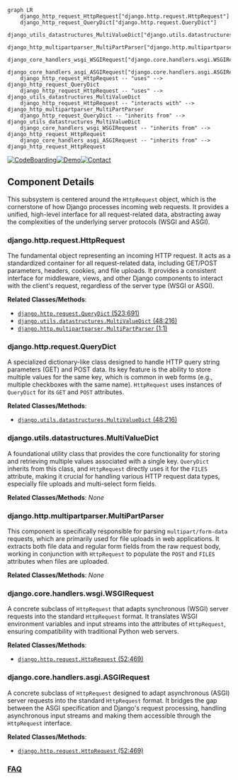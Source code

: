 ```mermaid
graph LR
    django_http_request_HttpRequest["django.http.request.HttpRequest"]
    django_http_request_QueryDict["django.http.request.QueryDict"]
    django_utils_datastructures_MultiValueDict["django.utils.datastructures.MultiValueDict"]
    django_http_multipartparser_MultiPartParser["django.http.multipartparser.MultiPartParser"]
    django_core_handlers_wsgi_WSGIRequest["django.core.handlers.wsgi.WSGIRequest"]
    django_core_handlers_asgi_ASGIRequest["django.core.handlers.asgi.ASGIRequest"]
    django_http_request_HttpRequest -- "uses" --> django_http_request_QueryDict
    django_http_request_HttpRequest -- "uses" --> django_utils_datastructures_MultiValueDict
    django_http_request_HttpRequest -- "interacts with" --> django_http_multipartparser_MultiPartParser
    django_http_request_QueryDict -- "inherits from" --> django_utils_datastructures_MultiValueDict
    django_core_handlers_wsgi_WSGIRequest -- "inherits from" --> django_http_request_HttpRequest
    django_core_handlers_asgi_ASGIRequest -- "inherits from" --> django_http_request_HttpRequest
```
[![CodeBoarding](https://img.shields.io/badge/Generated%20by-CodeBoarding-9cf?style=flat-square)](https://github.com/CodeBoarding/GeneratedOnBoardings)[![Demo](https://img.shields.io/badge/Try%20our-Demo-blue?style=flat-square)](https://www.codeboarding.org/demo)[![Contact](https://img.shields.io/badge/Contact%20us%20-%20contact@codeboarding.org-lightgrey?style=flat-square)](mailto:contact@codeboarding.org)

## Component Details

This subsystem is centered around the `HttpRequest` object, which is the cornerstone of how Django processes incoming web requests. It provides a unified, high-level interface for all request-related data, abstracting away the complexities of the underlying server protocols (WSGI and ASGI).

### django.http.request.HttpRequest
The fundamental object representing an incoming HTTP request. It acts as a standardized container for all request-related data, including GET/POST parameters, headers, cookies, and file uploads. It provides a consistent interface for middleware, views, and other Django components to interact with the client's request, regardless of the server type (WSGI or ASGI).


**Related Classes/Methods**:

- <a href="https://github.com/django/django/blob/master/django/http/request.py#L523-L691" target="_blank" rel="noopener noreferrer">`django.http.request.QueryDict` (523:691)</a>
- <a href="https://github.com/django/django/blob/master/django/utils/datastructures.py#L48-L216" target="_blank" rel="noopener noreferrer">`django.utils.datastructures.MultiValueDict` (48:216)</a>
- <a href="https://github.com/django/django/blob/master/django/http/multipartparser.py#L1-L1" target="_blank" rel="noopener noreferrer">`django.http.multipartparser.MultiPartParser` (1:1)</a>


### django.http.request.QueryDict
A specialized dictionary-like class designed to handle HTTP query string parameters (GET) and POST data. Its key feature is the ability to store multiple values for the same key, which is common in web forms (e.g., multiple checkboxes with the same name). `HttpRequest` uses instances of `QueryDict` for its `GET` and `POST` attributes.


**Related Classes/Methods**:

- <a href="https://github.com/django/django/blob/master/django/utils/datastructures.py#L48-L216" target="_blank" rel="noopener noreferrer">`django.utils.datastructures.MultiValueDict` (48:216)</a>


### django.utils.datastructures.MultiValueDict
A foundational utility class that provides the core functionality for storing and retrieving multiple values associated with a single key. `QueryDict` inherits from this class, and `HttpRequest` directly uses it for the `FILES` attribute, making it crucial for handling various HTTP request data types, especially file uploads and multi-select form fields.


**Related Classes/Methods**: _None_

### django.http.multipartparser.MultiPartParser
This component is specifically responsible for parsing `multipart/form-data` requests, which are primarily used for file uploads in web applications. It extracts both file data and regular form fields from the raw request body, working in conjunction with `HttpRequest` to populate the `POST` and `FILES` attributes when files are uploaded.


**Related Classes/Methods**: _None_

### django.core.handlers.wsgi.WSGIRequest
A concrete subclass of `HttpRequest` that adapts synchronous (WSGI) server requests into the standard `HttpRequest` format. It translates WSGI environment variables and input streams into the attributes of `HttpRequest`, ensuring compatibility with traditional Python web servers.


**Related Classes/Methods**:

- <a href="https://github.com/django/django/blob/master/django/http/request.py#L52-L469" target="_blank" rel="noopener noreferrer">`django.http.request.HttpRequest` (52:469)</a>


### django.core.handlers.asgi.ASGIRequest
A concrete subclass of `HttpRequest` designed to adapt asynchronous (ASGI) server requests into the standard `HttpRequest` format. It bridges the gap between the ASGI specification and Django's request processing, handling asynchronous input streams and making them accessible through the `HttpRequest` interface.


**Related Classes/Methods**:

- <a href="https://github.com/django/django/blob/master/django/http/request.py#L52-L469" target="_blank" rel="noopener noreferrer">`django.http.request.HttpRequest` (52:469)</a>




### [FAQ](https://github.com/CodeBoarding/GeneratedOnBoardings/tree/main?tab=readme-ov-file#faq)